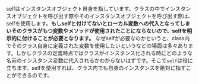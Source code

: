 selfはインスタンスオブジェクト自身を指しています。クラスの中でインスタンスオブジェクトを呼び出す際やそのインスタンスオブジェクトを呼び出す際は、selfを使用します。**もしselfと付けてないとローカル変数への代入となってしまいそのクラスがもつ変数やメソッドが使用されたことにならないので、selfを明示的に付けることが必要となります。**
なぜselfが必要なのかというと、class内でそのクラス自身に定義された変数を使用したいというなどの場面は多々あります。しかしクラスの定義時点ではクラスがインスタンス化される時にどのような名前のインスタンス変数に代入されるかわからないはずです。そこで`self`は役に立ちます。selfを使用すれば、クラス内でも自身のインスタンスを絶対に指すことができるのです。
